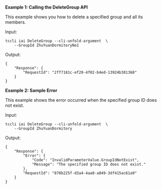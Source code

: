 **Example 1: Calling the DeleteGroup API**

This example shows you how to delete a specified group and all its members.

Input: 

```
tccli iai DeleteGroup --cli-unfold-argument  \
    --GroupId ZhuYuanDormitoryNo1
```

Output: 
```
{
    "Response": {
        "RequestId": "2ff7181c-ef20-4f02-b4ed-13924b381368"
    }
}
```

**Example 2: Sample Error**

This example shows the error occurred when the specified group ID does not exist.

Input: 

```
tccli iai DeleteGroup --cli-unfold-argument  \
    --GroupId ZhuYuanDormitory
```

Output: 
```
{
    "Response": {
        "Error": {
            "Code": "InvalidParameterValue.GroupIdNotExist",
            "Message": "The specified group ID does not exist."
        },
        "RequestId": "878b225f-d3a4-4aa0-a849-3df415ac61a9"
    }
}
```

